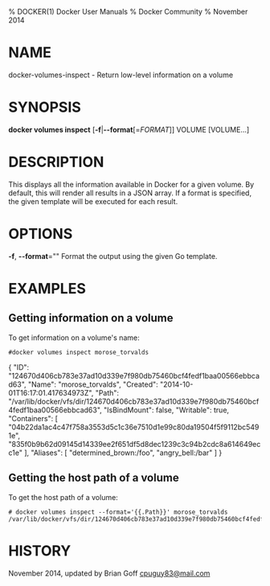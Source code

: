 % DOCKER(1) Docker User Manuals
% Docker Community
% November 2014
# NAME
docker-volumes-inspect - Return low-level information on a volume

# SYNOPSIS
**docker volumes inspect**
[**-f**|**--format**[=*FORMAT*]]
VOLUME [VOLUME...]

# DESCRIPTION

This displays all the information available in Docker for a given
volume. By default, this will render all results in a JSON array. If a format is
specified, the given template will be executed for each result.

# OPTIONS
**-f**, **--format**=""
   Format the output using the given Go template.

# EXAMPLES

## Getting information on a volume

To get information on a volume's name:

    #docker volumes inspect morose_torvalds
{
        "ID": "124670d406cb783e37ad10d339e7f980db75460bcf4fedf1baa00566ebbcad63",
        "Name": "morose_torvalds",
        "Created": "2014-10-01T16:17:01.417634973Z",
        "Path": "/var/lib/docker/vfs/dir/124670d406cb783e37ad10d339e7f980db75460bcf4fedf1baa00566ebbcad63",
        "IsBindMount": false,
        "Writable": true,
        "Containers": [
             "04b22da1ac4c47f758a3553d5c1c36e7510d1e99c80da19504f5f9112bc5491e",
             "835f0b9b62d09145d14339ee2f651df5d8dec1239c3c94b2cdc8a614649ecc1e"
         ],
        "Aliases": [
             "determined_brown:/foo",
             "angry_bell:/bar"
        ]
}

## Getting the host path of a volume

To get the host path of a volume:

    # docker volumes inspect --format='{{.Path}}' morose_torvalds
    /var/lib/docker/vfs/dir/124670d406cb783e37ad10d339e7f980db75460bcf4fedf1baa00566ebbcad63

# HISTORY
November 2014, updated by Brian Goff <cpuguy83@mail.com>
